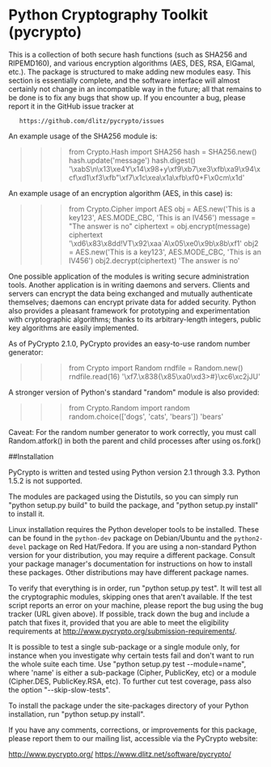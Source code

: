 Python Cryptography Toolkit (pycrypto)
======================================

This is a collection of both secure hash functions (such as SHA256 and
RIPEMD160), and various encryption algorithms (AES, DES, RSA, ElGamal,
etc.).  The package is structured to make adding new modules easy.
This section is essentially complete, and the software interface will
almost certainly not change in an incompatible way in the future; all
that remains to be done is to fix any bugs that show up.  If you
encounter a bug, please report it in the GitHub issue tracker at

       https://github.com/dlitz/pycrypto/issues

An example usage of the SHA256 module is:

>>> from Crypto.Hash import SHA256
>>> hash = SHA256.new()
>>> hash.update('message')
>>> hash.digest()
'\xabS\n\x13\xe4Y\x14\x98+y\xf9\xb7\xe3\xfb\xa9\x94\xcf\xd1\xf3\xfb"\xf7\x1c\xea\x1a\xfb\xf0+F\x0cm\x1d'

An example usage of an encryption algorithm (AES, in this case) is:

>>> from Crypto.Cipher import AES
>>> obj = AES.new('This is a key123', AES.MODE_CBC, 'This is an IV456')
>>> message = "The answer is no"
>>> ciphertext = obj.encrypt(message)
>>> ciphertext
'\xd6\x83\x8dd!VT\x92\xaa`A\x05\xe0\x9b\x8b\xf1'
>>> obj2 = AES.new('This is a key123', AES.MODE_CBC, 'This is an IV456')
>>> obj2.decrypt(ciphertext)
'The answer is no'

One possible application of the modules is writing secure
administration tools.  Another application is in writing daemons and
servers.  Clients and servers can encrypt the data being exchanged and
mutually authenticate themselves; daemons can encrypt private data for
added security.  Python also provides a pleasant framework for
prototyping and experimentation with cryptographic algorithms; thanks
to its arbitrary-length integers, public key algorithms are easily
implemented.

As of PyCrypto 2.1.0, PyCrypto provides an easy-to-use random number
generator:

>>> from Crypto import Random
>>> rndfile = Random.new()
>>> rndfile.read(16)
'\xf7.\x838{\x85\xa0\xd3>#}\xc6\xc2jJU'

A stronger version of Python's standard "random" module is also
provided:

>>> from Crypto.Random import random
>>> random.choice(['dogs', 'cats', 'bears'])
'bears'

Caveat: For the random number generator to work correctly, you must
call Random.atfork() in both the parent and child processes after
using os.fork()


##Installation

PyCrypto is written and tested using Python version 2.1 through 3.3.  Python
1.5.2 is not supported.

The modules are packaged using the Distutils, so you can simply run
"python setup.py build" to build the package, and "python setup.py
install" to install it.

Linux installation requires the Python developer tools to be installed. These
can be found in the ``python-dev`` package on Debian/Ubuntu and the 
``python2-devel`` package on Red Hat/Fedora. If you are using a non-standard
Python version for your distribution, you may require a different package.
Consult your package manager's documentation for instructions on how to
install these packages. Other distributions may have different package names.

To verify that everything is in order, run "python setup.py test".  It
will test all the cryptographic modules, skipping ones that aren't
available.  If the test script reports an error on your machine,
please report the bug using the bug tracker (URL given above).  If
possible, track down the bug and include a patch that fixes it,
provided that you are able to meet the eligibility requirements at
http://www.pycrypto.org/submission-requirements/.

It is possible to test a single sub-package or a single module only, for instance
when you investigate why certain tests fail and don't want to run the whole
suite each time. Use "python setup.py test --module=name", where 'name'
is either a sub-package (Cipher, PublicKey, etc) or a module (Cipher.DES,
PublicKey.RSA, etc).
To further cut test coverage, pass also the option "--skip-slow-tests".

To install the package under the site-packages directory of
your Python installation, run "python setup.py install".

If you have any comments, corrections, or improvements for this
package, please report them to our mailing list, accessible via the
PyCrypto website:

http://www.pycrypto.org/
https://www.dlitz.net/software/pycrypto/
